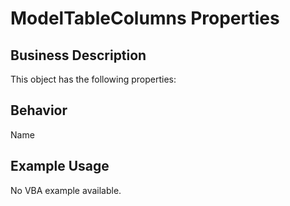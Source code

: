 # ModelTableColumns Properties

## Business Description
This object has the following properties:

## Behavior
Name

## Example Usage
No VBA example available.